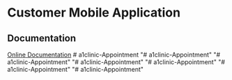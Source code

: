 # Customer Mobile Application

## Documentation

[Online Documentation](https://www.a1clinics.net/)
#   a 1 c l i n i c - A p p o i n t m e n t 
 
 "# a1clinic-Appointment" 
"# a1clinic-Appointment" 
"# a1clinic-Appointment" 
"# a1clinic-Appointment" 
"# a1clinic-Appointment" 
"# a1clinic-Appointment" 
